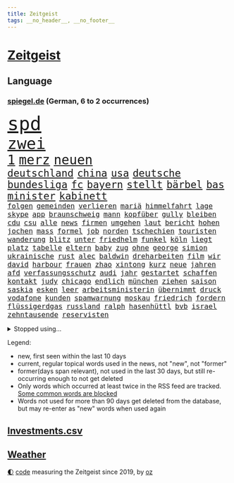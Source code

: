 ```yaml
---
title: Zeitgeist
tags: __no_header__, __no_footer__
---
```


# [Zeitgeist](https://oliz.io/zeitgeist/)

## Language

<h3><a href="https://www.spiegel.de" target="_blank">spiegel.de</a> (German, 6 to 2 occurrences)</h3>
<p style="font-family:monospace">
<span style="font-size:32pt"><a href="news_links.html#spd" class="current">spd</a></span>
<br>
<span style="font-size:27pt"><a href="news_links.html#zwei" class="current">zwei</a></span>
<br>
<span style="font-size:22pt"><a href="news_links.html#1" class="current">1</a></span>
<span style="font-size:22pt"><a href="news_links.html#merz" class="current">merz</a></span>
<span style="font-size:22pt"><a href="news_links.html#neuen" class="current">neuen</a></span>
<br>
<span style="font-size:17pt"><a href="news_links.html#deutschland" class="current">deutschland</a></span>
<span style="font-size:17pt"><a href="news_links.html#china" class="current">china</a></span>
<span style="font-size:17pt"><a href="news_links.html#usa" class="current">usa</a></span>
<span style="font-size:17pt"><a href="news_links.html#deutsche" class="current">deutsche</a></span>
<span style="font-size:17pt"><a href="news_links.html#bundesliga" class="current">bundesliga</a></span>
<span style="font-size:17pt"><a href="news_links.html#fc" class="current">fc</a></span>
<span style="font-size:17pt"><a href="news_links.html#bayern" class="current">bayern</a></span>
<span style="font-size:17pt"><a href="news_links.html#stellt" class="current">stellt</a></span>
<span style="font-size:17pt"><a href="news_links.html#bärbel" class="current">bärbel</a></span>
<span style="font-size:17pt"><a href="news_links.html#bas" class="current">bas</a></span>
<span style="font-size:17pt"><a href="news_links.html#minister" class="current">minister</a></span>
<span style="font-size:17pt"><a href="news_links.html#kabinett" class="current">kabinett</a></span>
<br>
<span style="font-size:12pt"><a href="news_links.html#folgen" class="current">folgen</a></span>
<span style="font-size:12pt"><a href="news_links.html#gemeinden" class="current">gemeinden</a></span>
<span style="font-size:12pt"><a href="news_links.html#verlieren" class="current">verlieren</a></span>
<span style="font-size:12pt"><a href="news_links.html#mariä" class="new">mariä</a></span>
<span style="font-size:12pt"><a href="news_links.html#himmelfahrt" class="new">himmelfahrt</a></span>
<span style="font-size:12pt"><a href="news_links.html#lage" class="current">lage</a></span>
<span style="font-size:12pt"><a href="news_links.html#skype" class="current">skype</a></span>
<span style="font-size:12pt"><a href="news_links.html#app" class="current">app</a></span>
<span style="font-size:12pt"><a href="news_links.html#braunschweig" class="current">braunschweig</a></span>
<span style="font-size:12pt"><a href="news_links.html#mann" class="current">mann</a></span>
<span style="font-size:12pt"><a href="news_links.html#kopfüber" class="new">kopfüber</a></span>
<span style="font-size:12pt"><a href="news_links.html#gully" class="new">gully</a></span>
<span style="font-size:12pt"><a href="news_links.html#bleiben" class="current">bleiben</a></span>
<span style="font-size:12pt"><a href="news_links.html#cdu" class="current">cdu</a></span>
<span style="font-size:12pt"><a href="news_links.html#csu" class="current">csu</a></span>
<span style="font-size:12pt"><a href="news_links.html#alle" class="current">alle</a></span>
<span style="font-size:12pt"><a href="news_links.html#news" class="current">news</a></span>
<span style="font-size:12pt"><a href="news_links.html#firmen" class="current">firmen</a></span>
<span style="font-size:12pt"><a href="news_links.html#umgehen" class="current">umgehen</a></span>
<span style="font-size:12pt"><a href="news_links.html#laut" class="current">laut</a></span>
<span style="font-size:12pt"><a href="news_links.html#bericht" class="current">bericht</a></span>
<span style="font-size:12pt"><a href="news_links.html#hohen" class="current">hohen</a></span>
<span style="font-size:12pt"><a href="news_links.html#jochen" class="current">jochen</a></span>
<span style="font-size:12pt"><a href="news_links.html#mass" class="new">mass</a></span>
<span style="font-size:12pt"><a href="news_links.html#formel" class="current">formel</a></span>
<span style="font-size:12pt"><a href="news_links.html#job" class="current">job</a></span>
<span style="font-size:12pt"><a href="news_links.html#norden" class="current">norden</a></span>
<span style="font-size:12pt"><a href="news_links.html#tschechien" class="current">tschechien</a></span>
<span style="font-size:12pt"><a href="news_links.html#touristen" class="current">touristen</a></span>
<span style="font-size:12pt"><a href="news_links.html#wanderung" class="new">wanderung</a></span>
<span style="font-size:12pt"><a href="news_links.html#blitz" class="new">blitz</a></span>
<span style="font-size:12pt"><a href="news_links.html#unter" class="current">unter</a></span>
<span style="font-size:12pt"><a href="news_links.html#friedhelm" class="new">friedhelm</a></span>
<span style="font-size:12pt"><a href="news_links.html#funkel" class="new">funkel</a></span>
<span style="font-size:12pt"><a href="news_links.html#köln" class="current">köln</a></span>
<span style="font-size:12pt"><a href="news_links.html#liegt" class="current">liegt</a></span>
<span style="font-size:12pt"><a href="news_links.html#platz" class="current">platz</a></span>
<span style="font-size:12pt"><a href="news_links.html#tabelle" class="current">tabelle</a></span>
<span style="font-size:12pt"><a href="news_links.html#eltern" class="current">eltern</a></span>
<span style="font-size:12pt"><a href="news_links.html#baby" class="current">baby</a></span>
<span style="font-size:12pt"><a href="news_links.html#zug" class="current">zug</a></span>
<span style="font-size:12pt"><a href="news_links.html#ohne" class="current">ohne</a></span>
<span style="font-size:12pt"><a href="news_links.html#george" class="current">george</a></span>
<span style="font-size:12pt"><a href="news_links.html#simion" class="new">simion</a></span>
<span style="font-size:12pt"><a href="news_links.html#ukrainische" class="current">ukrainische</a></span>
<span style="font-size:12pt"><a href="news_links.html#rust" class="new">rust</a></span>
<span style="font-size:12pt"><a href="news_links.html#alec" class="current">alec</a></span>
<span style="font-size:12pt"><a href="news_links.html#baldwin" class="current">baldwin</a></span>
<span style="font-size:12pt"><a href="news_links.html#dreharbeiten" class="current">dreharbeiten</a></span>
<span style="font-size:12pt"><a href="news_links.html#film" class="current">film</a></span>
<span style="font-size:12pt"><a href="news_links.html#wir" class="current">wir</a></span>
<span style="font-size:12pt"><a href="news_links.html#david" class="current">david</a></span>
<span style="font-size:12pt"><a href="news_links.html#harbour" class="new">harbour</a></span>
<span style="font-size:12pt"><a href="news_links.html#frauen" class="current">frauen</a></span>
<span style="font-size:12pt"><a href="news_links.html#zhao" class="new">zhao</a></span>
<span style="font-size:12pt"><a href="news_links.html#xintong" class="new">xintong</a></span>
<span style="font-size:12pt"><a href="news_links.html#kurz" class="current">kurz</a></span>
<span style="font-size:12pt"><a href="news_links.html#neue" class="current">neue</a></span>
<span style="font-size:12pt"><a href="news_links.html#jahren" class="current">jahren</a></span>
<span style="font-size:12pt"><a href="news_links.html#afd" class="current">afd</a></span>
<span style="font-size:12pt"><a href="news_links.html#verfassungsschutz" class="current">verfassungsschutz</a></span>
<span style="font-size:12pt"><a href="news_links.html#audi" class="current">audi</a></span>
<span style="font-size:12pt"><a href="news_links.html#jahr" class="current">jahr</a></span>
<span style="font-size:12pt"><a href="news_links.html#gestartet" class="current">gestartet</a></span>
<span style="font-size:12pt"><a href="news_links.html#schaffen" class="current">schaffen</a></span>
<span style="font-size:12pt"><a href="news_links.html#kontakt" class="current">kontakt</a></span>
<span style="font-size:12pt"><a href="news_links.html#judy" class="current">judy</a></span>
<span style="font-size:12pt"><a href="news_links.html#chicago" class="current">chicago</a></span>
<span style="font-size:12pt"><a href="news_links.html#endlich" class="current">endlich</a></span>
<span style="font-size:12pt"><a href="news_links.html#münchen" class="current">münchen</a></span>
<span style="font-size:12pt"><a href="news_links.html#ziehen" class="current">ziehen</a></span>
<span style="font-size:12pt"><a href="news_links.html#saison" class="current">saison</a></span>
<span style="font-size:12pt"><a href="news_links.html#saskia" class="current">saskia</a></span>
<span style="font-size:12pt"><a href="news_links.html#esken" class="current">esken</a></span>
<span style="font-size:12pt"><a href="news_links.html#leer" class="current">leer</a></span>
<span style="font-size:12pt"><a href="news_links.html#arbeitsministerin" class="new">arbeitsministerin</a></span>
<span style="font-size:12pt"><a href="news_links.html#übernimmt" class="current">übernimmt</a></span>
<span style="font-size:12pt"><a href="news_links.html#druck" class="current">druck</a></span>
<span style="font-size:12pt"><a href="news_links.html#vodafone" class="current">vodafone</a></span>
<span style="font-size:12pt"><a href="news_links.html#kunden" class="current">kunden</a></span>
<span style="font-size:12pt"><a href="news_links.html#spamwarnung" class="new">spamwarnung</a></span>
<span style="font-size:12pt"><a href="news_links.html#moskau" class="current">moskau</a></span>
<span style="font-size:12pt"><a href="news_links.html#friedrich" class="current">friedrich</a></span>
<span style="font-size:12pt"><a href="news_links.html#fordern" class="current">fordern</a></span>
<span style="font-size:12pt"><a href="news_links.html#flüssigerdgas" class="current">flüssigerdgas</a></span>
<span style="font-size:12pt"><a href="news_links.html#russland" class="current">russland</a></span>
<span style="font-size:12pt"><a href="news_links.html#ralph" class="current">ralph</a></span>
<span style="font-size:12pt"><a href="news_links.html#hasenhüttl" class="new">hasenhüttl</a></span>
<span style="font-size:12pt"><a href="news_links.html#bvb" class="current">bvb</a></span>
<span style="font-size:12pt"><a href="news_links.html#israel" class="current">israel</a></span>
<span style="font-size:12pt"><a href="news_links.html#zehntausende" class="current">zehntausende</a></span>
<span style="font-size:12pt"><a href="news_links.html#reservisten" class="current">reservisten</a></span>
</p>
<details>
<summary>Stopped using...</summary>
<p class="former" style="font-size:12pt">
antreten(1656) ausgebrochen(1656) ebenfalls(1656) bereich(1655) einwohner(1655) lebensmittel(1655) mitunter(1655) steigende(1655) treffer(1655) geschickt(1654) hervor(1654) mannschaft(1654) normal(1654) oberbürgermeister(1654) benzin(1653) berichte(1653) einstieg(1653) entlässt(1653) möglicher(1653) obama(1653) scheinen(1653) verlegt(1653) vorschläge(1653) lehrer(1652) richten(1652) ursula(1652) regel(1651) schlag(1651) bayerischen(1650) bieten(1650) frankreichs(1650) früheren(1650) leichter(1650) schicksal(1650) berg(1649) diskussion(1649) 2022(1648) bedeuten(1648) niederländische(1648) trainieren(1648) vierte(1648) bitte(1647) gefährlichen(1647) gehe(1647) sender(1647) smartphone(1647) entscheidend(1646) fußballer(1646) kleines(1646) letzter(1646) sicherheitsbehörden(1646) bestimmt(1645) gastgeber(1645) halben(1645) islamischen(1645) standort(1645) thailand(1645) bedenken(1644) beschäftigte(1644) juli(1644) freie(1643) ermittlern(1642) erneuten(1642) nord(1642) türkischen(1642) wachstum(1642) manuel(1641) verändern(1641) freilassung(1640) gebiet(1640) torhüter(1640) ausmaß(1639) falschen(1639) vorsprung(1638) anzeichen(1636) anhänger(1635) entsetzen(1635) beiträge(1634) meinen(1632) nachfrage(1631) überleben(1628) top(1627) betrifft(1626) dran(1626) spitzenreiter(1626) außerhalb(1625) bestmarke(1625) beitrag(1624) rentner(1623) antrag(1622) auseinandersetzung(1622) nieder(1621) papier(1618) niedrig(1617) dutzend(1616) lehrkräfte(1607) ausgetragen(1597) wetterdienst(1569) umbau(1550) milliardär(1539) kleidung(1395) zerstörte(1387) ohnehin(1386) partnerschaft(1381) bundesanwaltschaft(1374) tour(1370) gesund(1353) kollision(1348) erhofft(1338) bekräftigt(1288) demo(1287) abkommen(1286) zentralen(1276) magazin(1270) außenministerin(1266) luftwaffe(1259) roth(1256) schloss(1229) sank(1227) öffentlichrechtlichen(1215) symbol(1208) fördern(1204) inhalte(1194) gezwungen(1175) 2014(1172) betreibt(1158) verantwortlichen(1156) samt(1147) lücken(1144) langsam(1131) schneiden(1130) eingetroffen(1129) indem(1107) klopp(1088) schlamm(1081) harter(1067) westjordanland(1067) debattiert(1052) tierschützer(1046) kandidat(1045) profi(1037) genauer(1021) deutsch(1019) stören(1012) legal(1008) revolution(998) effekt(990) bürgergeld(988) streiks(980) einladung(979) tagelang(958) ernährung(956) irland(931) schmeckt(918) razzien(912) alice(903) todesstrafe(901) eric(898) ausgemacht(885) redet(885) gesprengt(880) liberale(879) kampfjets(878) jüdische(874) kommentiert(872) opfers(850) aufgelöst(845) al(844) jung(832) sachsens(830) vorstand(830) minderjährige(818) initiative(817) georgien(797) loswerden(782) zogen(774) betreiben(768) mannheim(752) emotionen(750) angerichtet(749) arbeitskräfte(745) fußballverband(739) gründung(739) fühlte(719) vierten(709) höchststand(708) auswirken(706) terrorismus(704) mysteriöse(682) objekte(680) model(675) anschluss(664) 2013(663) interessiert(662) schuldenbremse(662) schlimmer(645) 36(642) afdpolitiker(642) journalistin(632) häfen(630) geprüft(619) mary(608) unten(604) momente(598) dient(592) strafgerichtshof(571) eröffnung(565) horst(565) mehrmals(564) demos(560) taucht(555) gerechnet(552) mars(549) gazastreifens(543) kriegen(542) neonazis(529) signalisiert(518) staatsanwälte(512) manch(509) gespalten(504) kostenlos(504) bereichen(496) verspätung(493) sowohl(492) beleidigungen(491) simon(491) kriegsschiffe(489) finanzen(487) straftäter(486) landung(482) fortschritte(479) teamkollegen(478) oma(473) wahr(473) anzugreifen(470) abgefeuert(467) wettkampf(458) schritten(452) jörg(447) elton(444) gefühlt(442) staub(434) rechtlichen(433) gesichtet(428) justin(428) offenbaren(426) mauer(425) gerieten(421) zerlegt(421) häusern(420) schätzt(418) blau(417) chinesisches(417) riesiger(417) leichtathletik(415) apples(412) mitspieler(409) wirtschaftskrise(404) fing(403) scheidung(399) bundesland(397) klagte(397) rhetorik(397) wahren(394) bomben(393) laufende(393) vorab(392) populismus(390) vertritt(390) bgh(385) diana(381) tennisspielerin(381) anwesen(379) noah(379) paket(378) übergriffen(376) therapie(375) bedrohen(373) instanz(371) potenzial(370) längste(365) figuren(364) ernstfall(363) flog(363) sticht(363) polizistin(361) entgeht(358) akzeptieren(356) diplomatischen(354) flut(353) worüber(353) ewig(350) rafael(345) weibchen(345) hals(343) sportlerinnen(343) beliebtesten(342) heimatstadt(339) verlegen(339) vergnügen(335) perfekt(334) spanier(334) vermitteln(333) gene(332) neueste(331) stärkere(331) m(330) wahlergebnis(330) france(329) nirgendwo(329) brutalen(328) auseinandersetzungen(324) paradies(323) beißt(321) meisterin(321) kleinstadt(320) breiten(317) türkischer(315) royal(313) potenziell(311) sätzen(311) tourist(311) polizeigewalt(309) smith(306) lauern(303) zeitplan(302) nachträglich(301) schätzung(301) stream(299) ursprünglich(299) weltraum(299) gesteuert(298) hollywoodstars(297) bürgerinnen(294) günstig(292) umstrittenem(290) sichtbar(289) weidel(286) nuri(285) friseur(284) medikamente(284) müdigkeit(284) zimmer(284) 67(282) externe(281) ryanair(281) fiasko(276) turnen(275) eiszeit(274) bundestags(271) richtungen(271) gere(270) gehoben(267) entsprechende(265) lass(263) moderat(263) 130(262) hose(260) schau(260) weiblichen(259) einstigen(258) verließ(258) bond(257) geheimdienste(256) northvolt(255) klimakonferenz(252) aktionäre(249) suchmaschine(248) traditionelle(248) kürzungen(247) mittag(247) geheimen(246) lka(246) vermeidet(245) abgebaut(242) punktet(242) viermal(241) äußere(241) inhaftierten(239) sperrt(239) explizit(233) fläche(233) plante(233) beruht(232) drohender(232) dietmar(230) geschaffen(230) schnäppchen(230) arne(229) kabul(229) begleiter(228) júnior(227) anhängern(226) briefe(225) streichung(224) belastung(222) alarmierende(221) austritt(220) explodiert(220) florentina(220) holzinger(220) fahrlässiger(219) nordseeinsel(218) schwanken(218) zulässig(218) cem(217) militärjunta(217) ungewiss(217) versteckte(217) özdemir(217) gegenden(216) krankenkassen(216) maren(216) markige(216) parteifreund(216) geldbeutel(214) jakob(213) liam(213) 2027(212) verbraucherzentrale(211) legendären(210) scheidende(210) zwang(208) krankenversicherung(207) leipziger(206) wiedereinzug(206) na(205) verliehen(203) dauerten(201) gomez(200) hof(200) selena(200) skispringen(199) wmqualifikation(199) country(198) ecuador(198) juristischen(197) rauchen(194) unterwäsche(193) toiletten(191) verrückt(191) vertraute(191) überwachungskamera(191) bundesebene(189) lungenentzündung(189) söders(189) aufarbeitung(188) monats(188) republikanern(187) fische(186) konkreten(184) freiheiten(183) rechtsextremist(183) mächtigsten(182) renommierte(182) asylanträge(181) gründete(181) exemplare(180) plädieren(180) qualifiziert(179) klopfen(178) sprit(177) betrugsmasche(173) einführen(171) größeres(171) kifirma(171) tauscht(169) lebenszeichen(168) beharrlich(167) durchsuchungen(167) jva(167) künftiger(167) verschwiegen(166) abgelehnt(165) autobiografie(165) kategorien(165) konzernchefs(165) rwe(164) antike(163) triumphieren(163) lucy(162) entschlossen(161) oberlandesgericht(161) offizieller(161) umsetzung(161) tarifstreit(160) vorherrschaft(159) zendaya(159) auswege(158) soccer(158) jude(157) gavin(156) verspätet(156) 84(155) gerast(155) leibwächter(155) wechseljahre(155) funde(154) richtete(154) synthetische(152) wahldebakel(152) bestseller(151) hamdan(151) mist(151) silvesternacht(149) traditionell(149) involviert(148) strafverfahren(148) mangelhafte(147) schläft(147) university(147) aldi(146) fire(146) kürzen(146) pompeji(146) lopez(145) mobile(145) mourinho(145) anweisung(144) missbrauchsvorwürfe(144) preisverleihung(144) amtierende(143) grenzschutz(143) bittere(142) gefängnissen(142) ozean(142) ussenat(142) wortbruch(142) bafög(141) finanzierte(141) sms(139) leiterin(138) ausfällen(137) beitragserhöhungen(137) brandmauer(137) fragile(137) medienberichte(137) sämtliche(137) aufklären(134) fantasie(134) intendantin(134) anhören(133) schwangerschaftsabbrüche(132) konferenz(131) ussängerin(131) wecken(131) demonstrierende(130) geschmuggelt(130) testflug(130) strafgerichtshofs(129) eingeschaltet(128) lenkrad(128) tiefstand(128) widersetzt(128) inseln(127) business(126) nikita(126) neuigkeiten(124) r(124) rückkehrer(124) soldat(124) spurensuche(124) syrische(123) uneinig(123) wggarantie(123) geheimdienstchef(122) mexikanische(122) preiserhöhungen(122) strafmaßnahmen(122) herzogin(121) true(121) bundesarbeitsgericht(120) jair(119) lüneburg(119) nasa(119) rebellen(119) affront(118) amtskollegen(118) bonn(118) brian(118) begeht(117) faschismus(117) teamkollege(117) genötigt(116) agassi(115) andre(115) graf(115) kreuzbandriss(115) maßgeblich(115) mr(115) schauspielerinnen(115) appelliert(114) blicke(114) demonstrierten(114) dämlich(114) logik(114) sicherheitspolitik(114) epidemie(113) friends(113) rassistisches(113) lernte(112) luigi(112) 42jähriger(111) dankte(111) einheimischen(111) forever(111) herrschaft(111) law(111) mittelmäßig(111) falten(110) premierministers(110) schwerem(110) gelbhaar(109) adidas(108) erbeuten(108) firmenboss(108) innen(108) jason(108) markle(108) forschungsteam(107) gegenspieler(106) mythos(106) axt(105) gestaltete(104) heide(104) ministerium(104) amtsübernahme(103) memes(103) batteriehersteller(102) erneuert(102) mccartney(102) unveröffentlichte(102) verlängern(101) verteuert(101) heiklen(100) trocken(100) dominieren(99) hochtouren(99) machenschaften(99) tilgen(99) unterwerfen(99) begehrte(98) fda(98) fließt(98) lebensraum(98) unsicherheiten(98) uskonzerne(97) klischee(96) breites(95) demenz(95) landesweite(95) weltlage(95) artikel(94) eingeschlafen(94) verschluckt(94) öffnete(94) camper(93) dänemarks(93) karibik(93) freier(92) freistellung(92) klassen(92) pflegeheim(92) promille(92) skispringer(92) boote(91) bangkok(90) bedingt(90) hüller(90) linus(90) straßer(90) ermittelte(89) kreuzte(89) philip(89) schauspielstars(89) sportereignisse(89) tempolimit(89) teslachefs(89) trübe(89) verpflichtende(89) voranschreiten(89) werten(89) wilden(89) anke(88) attackierten(88) betrachten(88) bitteren(88) eukommissionschefin(88) gangstern(88) personenschutz(88) strommarkt(88) studio(88) gerüchteküche(87) grundstück(87) kartelle(87) notstand(87) umkreist(87) aufschieben(86) genosse(86) gesunde(86) hochfahren(86) hochhäuser(86) häuslicher(86) landeschef(86) regisseurin(86) skandalen(86) taiwanchinakonflikt(86) aufbrechen(85) verziehen(85) bankrotterklärung(84) dingen(84) geweckt(84) myanmars(84) prager(84) studentinnen(84) entschärfung(83) getrennte(83) iwfchefin(83) militärdiktatur(83) newsom(83) trockene(83) nervige(82) stürze(82) fehlverhalten(81) gemüse(81) sussex(81) uneinigkeit(81) verbesserung(81) bauch(80) bussen(80) enthüllen(80) schockanrufen(80) schockanrufer(80) sensibel(80) verschickte(80) vierter(80) auftragslage(79) ausgesucht(79) dänischer(79) flüssen(79) kurznachrichtendienst(79) tagt(79) aufheben(78) durchzusetzen(78) gewalttätiger(78) klimaneutralität(78) ablehnt(77) aufklärungsflugzeug(77) floriert(77) gibson(77) imperialismus(77) korruptionsprozess(77) langes(77) mel(77) verkaufte(77) weltcuprennen(77) bundesligaklubs(76) darmkrebs(76) gelobt(76) lynch(76) posts(76) simmons(76) sushi(76) telefonbetrug(76) usjustizministerin(76) agentur(75) aneinandergeraten(75) anteilen(75) belästigungsvorwürfe(75) dar(75) entgegensetzen(75) frauenfußball(75) gmbh(75) herstellung(75) einsatzkräften(74) eubürgern(74) friedhof(74) fußgängerin(74) gelesen(74) grönländer(74) menstruation(74) rosa(74) zivilklage(74) aneinander(73) ideologien(73) kollegium(73) tijuana(73) weltregionen(73) huthimilizen(72) internationales(72) kugelbombe(72) metaceo(72) socialmediaplattform(72) blockbuster(71) chaotischen(71) hase(71) lecker(71) manchem(71) patientenverfügung(71) quer(71) wilder(71) zusammengeschlossen(71) zwangsurlaub(71) anschauen(70) manipulierte(70) misshandlungsvorwürfe(70) puma(70) talk(70) tiktokapp(70) ash(69) ismitglied(69) räuber(69) timothy(69) versammelten(69) autismus(68) bewährten(68) errungenschaften(68) sicherheitsrat(68) station(68) verstimmungen(68) vertiefen(68) weht(68) aufbauen(67) fler(67) importieren(67) instrument(67) prinzipien(67) abschottung(66) frederiksen(66) fünfpunkteplan(66) großbuchstaben(66) heizöl(66) kabarettist(66) körperlich(66) nähern(66) petition(66) untersuchungsbericht(66) verschärfungen(66) europäischem(65) finanzlage(65) fußballnationalelf(65) kräftemessen(65) löw(65) sun(65) warnten(65) yuval(65) agiert(64) geflügelpest(64) menschenrechtlerin(64) ostbeauftragte(64) seehofer(64) tübinger(64) dankt(63) erdbebenopfer(63) konzentrationslagers(63) millionenfach(63) topspiel(63) aufwachen(62) berlinerin(62) handschellen(62) ole(62) pausiert(62) rettungskräften(62) usarmee(62) ärztinnen(62) abitur(61) ausgelassen(61) gefecht(61) lübeck(61) lübecker(61) unerwarteten(61) uwe(61) ausfindig(60) friedenstruppen(60) perspektive(60) charakters(59) handelspartnern(59) kapitel(59) biopic(58) verwechslung(58) wahnsinn(58) beeindrucken(57) einsperren(57) hagelt(57) karten(57) ländlichen(57) løkke(57) rasmussen(57) saarländische(57) ungeheuer(57) verteilen(57) 38jähriger(56) andenken(56) anrecht(56) bürgergeldempfängern(56) einspringen(56) engagierte(56) filmreif(56) minerva(56) rider(56) selbstständigkeit(56) urteilt(56) verschlanken(56) wolodin(56) fördert(55) internationalem(55) lagune(55) paraden(55) phantom(55) vollgas(55) angeschlagen(54) arbeitsbedingungen(54) erbitterter(54) fahrschüler(54) familienmitglieder(54) nationalen(54) ledmasken(53) offensiv(53) protestaktion(53) unescoweltkulturerbe(53) assistent(52) bodycams(52) eli(52) gewählte(52) nachhaltiger(52) sicherheitskonferenz(52) adams(51) angefangen(51) veruntreute(51) wirtschaftsforscher(51) überfälle(51) ami(50) ankara(50) asylsuchenden(50) barrikaden(50) erwarteten(50) führerscheinprüfung(50) geheimnisvolle(50) hohn(50) miroslav(50) rächt(50) sanktioniert(50) staatspräsident(50) tiefsten(50) ungebrochen(50) wissenschaftlerin(50) geschwindigkeitsbegrenzung(49) großvater(49) handelsbilanzen(49) openaiceo(49) oscaracademy(49) ostukraine(49) sprachlos(49) abgeben(48) fahrerlaubnis(48) klimazielen(48) multimilliardär(48) obst(48) sarkozy(48) scheinbar(48) transparency(48) wmgold(48) faktor(47) guineabissau(47) repressionen(47) rover(47) stimmzettel(47) totem(47) uss(47) zeche(47) ausschuss(46) verängstigt(46) xai(46) karlheinz(45) prägenden(45) schlechtem(45) schreiten(45) anhalt(44) blaue(44) luxushotel(44) selbstständig(44) snl(44) francesca(43) gesamtes(43) künstlichem(43) zweifelhafte(43) coaching(42) entsendung(42) forscherteam(42) herausgeben(42) inhaftierte(42) office(42) oval(42) uganda(42) alkoholkonsum(41) klauen(41) sozialer(41) tv+(41) franchise(40) ingebrigtsen(40) kurieren(40) pickleball(40) sandalen(40) schlossen(40) verhalf(40) wahrscheinlichkeit(40) ausharren(39) lahme(39) akzeptiert(38) dienstes(38) hervorragende(38) minen(38) mitsprache(38) schwangere(38) spdpolitikerin(38) geisterstadt(37) generäle(37) kopenhagen(37) kostete(37) lieferkettengesetz(37) rückgrat(37) slogan(37) ungarischen(37) widersprechen(37) wohlstands(37) 239(36) atlético(36) auseinanderdriften(36) autozölle(36) riad(36) hillary(35) koalitionsgesprächen(35) sommermärchenprozess(35) anderthalb(34) fenerbahçe(34) gelsenkirchen(34) großrazzia(34) rekordkurs(34) retterin(34) schweitzer(34) stein(34) wangerooge(34) zurückgewinnen(34) amazons(33) blutig(33) bundesamtes(33) hercules(33) highschool(33) knappes(33) usstreitkräfte(33) wirtschaftsflaute(33) bundesweiten(32) keines(32) komplexe(32) konter(32) sbahnen(32) vierteljahrhundert(32) zugestellt(32) zweitem(32) abschreckung(30) bündnispartner(30) portfolio(30) thailändische(30) beratungen(29) flugverkehr(29) galatasaray(29) ifo(29) mittelamerika(29) batman(28) côte(28) demokratien(28) d’azur(28) formiert(28) jesse(28) justizopfer(28) saal(28) aung(27) beate(27) eingebunden(27) endloser(27) fastenmonats(27) hlaing(27) juntachef(27) kampfpilot(27) min(27) männlich(27) story(27) ungewöhnlicher(27) weltordnung(27) zollankündigung(27) ägyptischen(27) übung(27) aufwind(26) begeben(26) berkeley(26) femizide(26) hürden(26) lachs(26) staatsgemäldesammlungen(26) downey(25) unterrepräsentiert(25) arbeiteten(24) etf(24) existierenden(24) stall(24) ukrainegipfel(24) deloitte(23) disqualifikationen(23) geldes(23) herben(23) johansson(23) prevc(23) prämien(23) scarlett(23) technologien(23) umweltministerin(23) updates(23) willst(23) zollankündigungen(23) 2050(22) 22jährigen(22) 90000(22) fotografen(22) glaubten(22) goldenes(22) militärübung(22) schuldenpaket(22) senatoren(22) siebten(22) symbolkraft(22) atubolu(21) gefälschten(21) woidke(21) albert(20) shop(20) 1997(19) europaweite(19) mayhem(19) stroot(19) anschlagsplans(18) arbeitsgruppen(18) asylsystems(18) belegschaft(18) fahndung(18) reißenden(18) schlau(18) zweidrittelmehrheit(18) ausschnitte(17) korruptionsverdacht(17) leckere(17) nordseeküste(17) obduktion(17) überzogene(17) bodenoffensive(16) erheblichem(16) fahrlässige(16) geringen(16) konsens(16) raumflug(16) visum(16) vorgeschmack(16) berlinschöneberg(15) bürgerrechtler(15) copa(15) euparlament(15) felder(15) gebebt(15) jordan(15) pater(15) schimmel(15) todesumstände(15) usnotenbank(15) 160000(14) carl(14) darknet(14) finnlands(14) rechtlich(14) wombat(14) zugelegt(14) anpassung(13) batteriefabrik(13) bestochen(13) erfand(13) geklauter(13) gelbe(13) kolosseum(13) posieren(13) rekordtief(13) ritzen(13) touristenfails(13) unpassende(13) verfilmung(13) brasilianische(12) bratzpop(12) etappen(12) joschka(12) taiwans(12) arbeitgebern(11) freue(11) nachgeben(11) pokalhalbfinale(11) russin(11) schlimmes(11)
</p>
</details>
<p>Legend:
<ul>
<li><span class="new">new</span>, first seen within the last 10 days</li>
<li><span class="current">current</span>, regular topical words used in the news, not "new", not "former"</li>
<li><span class="former">former(days span relevant)</span>, not used in the last 30 days, but still re-occurring enough to not get deleted</li>
<li>Only words which occurred at least twice in the RSS feed are tracked. <a href="language/filters.py">Some common words are blocked</a></li>
<li>Words not used for more than 90 days get deleted from the database, but may re-enter as "new" words when used again</li>
</ul>
</p>

## [Investments](investments.html)[.csv](investments.csv)

## [Weather](weather.html)

<footer>
<a href="javascript:toggleTheme()" class="nav">🌓</a>
<a href="https://github.com/ooz/zeitgeist">code</a> measuring the Zeitgeist since 2019, by <a href="https://oliz.io">oz</a>
</footer>
